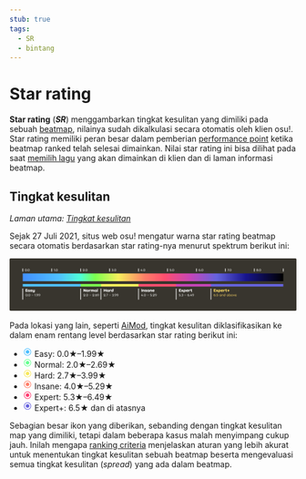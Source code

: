 ```yaml
---
stub: true
tags:
  - SR
  - bintang
---
```


# Star rating

**Star rating** (***SR***) menggambarkan tingkat kesulitan yang dimiliki pada sebuah [beatmap](/wiki/Beatmap), nilainya sudah dikalkulasi secara otomatis oleh klien osu!. Star rating memiliki peran besar dalam pemberian [performance point](/wiki/Performance_points) ketika beatmap ranked telah selesai dimainkan. Nilai star rating ini bisa dilihat pada saat [memilih lagu](/wiki/Client/Interface#layar-pemilihan-lagu) yang akan dimainkan di klien dan di laman informasi beatmap.

## Tingkat kesulitan

*Laman utama: [Tingkat kesulitan](/wiki/Beatmap/Difficulty)*

Sejak 27 Juli 2021, situs web osu! mengatur warna star rating beatmap secara otomatis berdasarkan star rating-nya menurut spektrum berikut ini:

![Rentang star rating osu!](/wiki/shared/star-rating/spectrum.png)

Pada lokasi yang lain, seperti [AiMod](/wiki/Client/Beatmap_editor/AiMod), tingkat kesulitan diklasifikasikan ke dalam enam rentang level berdasarkan star rating berikut ini:

- ![](/wiki/shared/diff/easy-o.png?20211215) Easy: 0.0★–1.99★
- ![](/wiki/shared/diff/normal-o.png?20211215) Normal: 2.0★–2.69★
- ![](/wiki/shared/diff/hard-o.png?20211215) Hard: 2.7★–3.99★
- ![](/wiki/shared/diff/insane-o.png?20211215) Insane: 4.0★–5.29★
- ![](/wiki/shared/diff/expert-o.png?20211215) Expert: 5.3★–6.49★
- ![](/wiki/shared/diff/expertplus-o.png?20211215) Expert+: 6.5★ dan di atasnya

Sebagian besar ikon yang diberikan, sebanding dengan tingkat kesulitan map yang dimiliki, tetapi dalam beberapa kasus malah menyimpang cukup jauh. Inilah mengapa [ranking criteria](/wiki/Ranking_Criteria) menjelaskan aturan yang lebih akurat untuk menentukan tingkat kesulitan sebuah beatmap beserta mengevaluasi semua tingkat kesulitan (*spread*) yang ada dalam beatmap.
